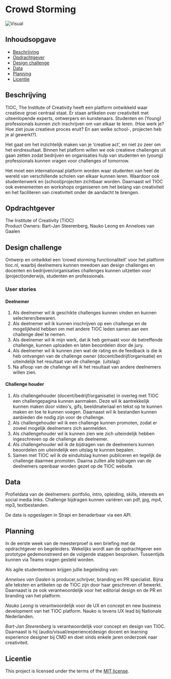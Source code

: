 # Crowd Storming

![Visual]()

## Inhoudsopgave
  * [Beschrijving](#beschrijving)
  * [Opdrachtgever](#opdrachtgever)
  * [Design challenge](#design-challege)
  * [Data](#data)
  * [Planning](#planning)
  * [Licentie](#licentie)

## Beschrijving
TIOC, The Institute of Creativity heeft een platform ontwikkeld waar creatieve groei centraal staat. Er staan artikelen over creativiteit met uiteenlopende experts, ontwerpers en kunstenaars. Studenten en (Young) professionals kunnen zich inschrijven om van elkaar te leren. (Hoe werk je? Hoe ziet jouw creatieve proces eruit? En aan welke school-, projecten heb je al gewerkt?).

Het gaat om het inzichtelijk maken van je ‘creative act’, en niet zo zeer om het eindresultaat. Binnen het platform willen we ook creatieve challenges uit gaan zetten zodat bedrijven en organisaties hulp van studenten en (young) professionals kunnen vragen voor challenges of tomorrow. 

Het moet een internationaal platform worden waar studenten van heel de wereld van verschillende scholen van elkaar kunnen leren. Waardoor ook studentenwerk en (school)projecten zichtbaar worden. Daarnaast wil TIOC ook evenementen en workshops organiseren om het belang van creativiteit en het faciliteren van creativiteit onder de aandacht te brengen.

## Opdrachtgever  

The Institute of Creativity (TIOC)  
Product Owners: Bart-Jan Steerenberg, Nauko Leong en Anneloes van Gaalen

## Design challenge
Ontwerp en ontwikkel een ‘crowd storming functionaliteit’ voor het platform tioc.nl, waarbij deelnemers kunnen meedoen aan design challenges en docenten en bedrijven/organisaties challenges kunnen uitzetten voor (project)onderwijs, studenten en professionals.

### User stories

#### Deelnemer  

1. Als deelnemer wil ik geschikte challenges kunnen vinden en kunnen selecteren/bewaren.  
2. Als deelnemer wil ik kunnen inschrijven op een challenge en de mogelijkheid hebben om met andere TIOC leden samen aan een challenge deel te nemen.  
3. Als deelnemer wil ik mijn werk, dat ik heb gemaakt voor de betreffende challenge, kunnen uploaden en laten beoordelen door de jury.  
4. Als deelnemer wil ik kunnen zien wat de rating en de feedback is die ik heb ontvangen van de challenge owner (docent/bedrijf/organisatie) en uiteindelijk het resultaat van de challenge. (uitslag)  
5. Na afloop van de challenge wil ik het resultaat van andere deelnemers willen zien.

#### Challenge houder  

1. Als challengehouder (docent/bedrijf/organisatie) in overleg met TIOC een challengepagina kunnen aanmaken. Deze wil ik aantrekkelijk kunnen maken door video's, gifs, beeldmateriaal en tekst op te kunnen maken en toe te kunnen voegen. Daarnaast wil ik bestanden kunnen aanbieden die nodig zijn voor de challenge.  
2. Als challengehouder wil ik een challenge kunnen promoten, zodat er zoveel mogelijk deelnemers zich aanmelden.  
3. Als challengehouder wil ik kunnen zien wie zich uiteindelijk hebben ingeschreven op de challenge als deelnemer.  
4. Als challengehouder wil ik de bijdragen van de deelnemers kunnen beoordelen om uiteindelijk een uitslag te kunnen bepalen.  
5. Samen met TIOC wil ik de einduitslag kunnen publiceren en tegelijk de challenge daarmee promoten. Daarna zullen alle bijdragen van de deelnemers openbaar worden gezet op de TIOC website.  

## Data
Profieldata van de deelnemers: portfolio, intro, opleiding, skills, interests en social media links.
Challenge bijdragen kunnen variëren van pdf, jpg, mp4, mp3, textbestanden.

De data  is opgeslagen in Strapi en benaderbaar via een API.

## Planning
In de eerste week van de meesterproef is een briefing met de opdrachtgever en begeleiders. Wekelijks wordt aan de opdrachtgever een prototype gedemonstreerd en de volgende stappen besproken. Tussentijds kunnen via Teams vragen gesteld worden.

Als agile studententeam krijgen jullie begeleiding van:

_Anneloes van Gaalen_ is producer,schrijver, branding en PR specialist. Bijna alle teksten en artikelen op de TIOC zijn door haar geschreven of bewerkt. Daarnaast is ze ook verantwoordelijk voor het editorial design en de PR en branding van het platform.

_Nauko Leong_ is verantwoordelijk voor de UX en concept en new business development van het TIOC platform. Nauko is tevens UX lead bij Nationale Nederlanden.

_Bart-Jan Steerenberg_ is verantwoordelijk voor concept en design van TIOC. Daarnaast is hij (audio/visual/experience)design docent en learning experience designer bij CMD en doet sinds enkele jaren onderzoek naar creativiteit.

## Licentie
This project is licensed under the terms of the [MIT license](./LICENSE).
